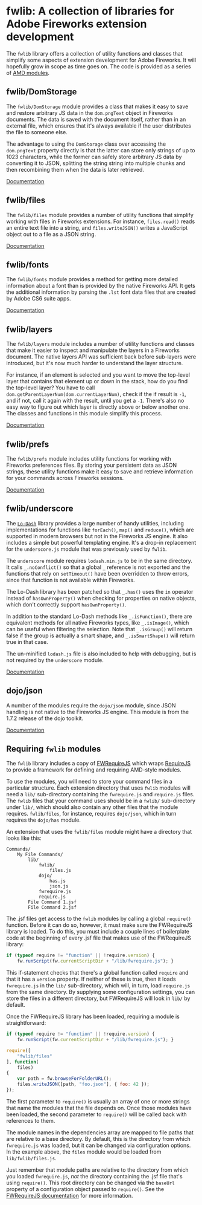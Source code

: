 # fwlib: A collection of libraries for Adobe Fireworks extension development

The `fwlib` library offers a collection of utility functions and classes that simplify some aspects of extension development for Adobe Fireworks.  It will hopefully grow in scope as time goes on.  The code is provided as a series of [AMD modules](#requiring-fwlib-modules).


## fwlib/DomStorage

The `fwlib/DomStorage` module provides a class that makes it easy to save and restore arbitrary JS data in the `dom.pngText` object in Fireworks documents.  The data is saved with the document itself, rather than in an external file, which ensures that it's always available if the user distributes the file to someone else.  

The advantage to using the `DomStorage` class over accessing the `dom.pngText` property directly is that the latter can store only strings of up to 1023 characters, while the former can safely store arbitrary JS data by converting it to JSON, splitting the string string into multiple chunks and then recombining them when the data is later retrieved. 

[Documentation][7]


## fwlib/files

The `fwlib/files` module provides a number of utility functions that simplify working with files in Fireworks extensions.  For instance, `files.read()` reads an entire text file into a string, and `files.writeJSON()` writes a JavaScript object out to a file as a JSON string.  

[Documentation][4]


## fwlib/fonts

The `fwlib/fonts` module provides a method for getting more detailed information about a font than is provided by the native Fireworks API.  It gets the additional information by parsing the `.lst` font data files that are created by Adobe CS6 suite apps.

[Documentation][12]


## fwlib/layers

The `fwlib/layers` module includes a number of utility functions and classes that make it easier to inspect and manipulate the layers in a Fireworks document. The native layers API was sufficient back before sub-layers were introduced, but it's now much harder to understand the layer structure.

For instance, if an element is selected and you want to move the top-level layer that contains that element up or down in the stack, how do you find the top-level layer? You have to call `dom.getParentLayerNum(dom.currentLayerNum)`, check if the if result is `-1`, and if not, call it again with the result, until you get a `-1`. There's also no easy way to figure out which layer is directly above or below another one.  The classes and functions in this module simplify this process.

[Documentation][5]


## fwlib/prefs

The `fwlib/prefs` module includes utility functions for working with Fireworks preferences files. By storing your persistent data as JSON strings, these utility functions make it easy to save and retrieve information for your commands across Fireworks sessions.

[Documentation][6]


## fwlib/underscore

The [`Lo-Dash`][9] library provides a large number of handy utilities, including implementations for functions like `forEach()`, `map()` and `reduce()`, which are supported in modern browsers but not in the Fireworks JS engine.  It also includes a simple but powerful templating engine.  It's a drop-in replacement for the `underscore.js` module that was previously used by `fwlib`.

The `underscore` module requires `lodash.min.js` to be in the same directory.  It calls `_.noConflict()` so that a global `_` reference is not exported and the functions that rely on `setTimeout()` have been overridden to throw errors, since that function is not available within Fireworks.  

The Lo-Dash library has been patched so that `_.has()` uses the `in` operator instead of `hasOwnProperty()` when checking for properties on native objects, which don't correctly support `hasOwnProperty()`.

In addition to the standard Lo-Dash methods like `_.isFunction()`, there are equivalent methods for all native Fireworks types, like `_.isImage()`, which can be useful when filtering the selection.  Note that `_.isGroup()` will return false if the group is actually a smart shape, and `_.isSmartShape()` will return true in that case.  

The un-minified `lodash.js` file is also included to help with debugging, but is not required by the `underscore` module.

[Documentation][10]


## dojo/json

A number of the modules require the `dojo/json` module, since JSON handling is not native to the Fireworks JS engine.  This module is from the 1.7.2 release of the dojo toolkit. 

[Documentation][8]


## Requiring `fwlib` modules

The `fwlib` library includes a copy of [FWRequireJS][1] which wraps [RequireJS][2] to provide a framework for defining and requiring AMD-style modules.  

To use the modules, you will need to store your command files in a particular structure.  Each extension directory that uses `fwlib` modules will need a `lib/` sub-directory containing the `fwrequire.js` and `require.js` files.  The `fwlib` files that your command uses should be in a `fwlib/` sub-directory under `lib/`, which should also contain any other files that the module requires.  `fwlib/files`, for instance, requires `dojo/json`, which in turn requires the `dojo/has` module.

An extension that uses the `fwlib/files` module might have a directory that looks like this:

	Commands/
		My File Commands/
			lib/
				fwlib/
					files.js
				dojo/
					has.js
					json.js
				fwrequire.js
				require.js
			File Command 1.jsf
			File Command 2.jsf

The .jsf files get access to the `fwlib` modules by calling a global `require()` function.  Before it can do so, however, it must make sure the FWRequireJS library is loaded.  To do this, you must include a couple lines of boilerplate code at the beginning of every .jsf file that makes use of the FWRequireJS library:

```JavaScript
if (typeof require != "function" || !require.version) {
	fw.runScript(fw.currentScriptDir + "/lib/fwrequire.js"); }
```

This if-statement checks that there's a global function called `require` and that it has a `version` property.  If neither of these is true, then it loads `fwrequire.js` in the `lib/` sub-directory, which will, in turn, load `require.js` from the same directory.  By supplying some configuration settings, you can store the files in a different directory, but FWRequireJS will look in `lib/` by default.

Once the FWRequireJS library has been loaded, requiring a module is straightforward: 

```JavaScript
if (typeof require != "function" || !require.version) {
	fw.runScript(fw.currentScriptDir + "/lib/fwrequire.js"); }

require([
	"fwlib/files"
], function(
	files)
{
	var path = fw.browseForFolderURL();
	files.writeJSON([path, "foo.json"], { foo: 42 });
});
```

The first parameter to `require()` is usually an array of one or more strings that name the modules that the file depends on.  Once those modules have been loaded, the second parameter to `require()` will be called back with references to them.

The module names in the dependencies array are mapped to file paths that are relative to a base directory.  By default, this is the directory from which `fwrequire.js` was loaded, but it can be changed via configuration options.  In the example above, the `files` module would be loaded from `lib/fwlib/files.js`.  

Just remember that module paths are relative to the directory from which you loaded `fwrequire.js`, *not* the directory containing the .jsf file that's using `require()`.  This root directory can be changed via the `baseUrl` property of a configuration object passed to `require()`.  See the [FWRequireJS documentation][3] for more information. 



[1]: https://github.com/fwextensions/fwrequirejs
[2]: http://www.requirejs.org/
[3]: https://github.com/fwextensions/fwrequirejs#configuring-fwrequirejs
[4]: http://htmlpreview.github.com/?https://github.com/fwextensions/fwlib/blob/master/docs/module-files.html
[5]: http://htmlpreview.github.com/?https://github.com/fwextensions/fwlib/blob/master/docs/module-layers.html
[6]: http://htmlpreview.github.com/?https://github.com/fwextensions/fwlib/blob/master/docs/module-prefs.html
[7]: http://htmlpreview.github.com/?https://github.com/fwextensions/fwlib/blob/master/docs/module-DomStorage.html
[8]: http://dojotoolkit.org/reference-guide/1.8/dojo/json.html
[9]: http://documentcloud.github.com/underscore/
[10]: http://lodash.com/ 
[11]: https://github.com/kriskowal/es5-shim
[12]: http://htmlpreview.github.com/?https://github.com/fwextensions/fwlib/blob/master/docs/module-fonts.html

